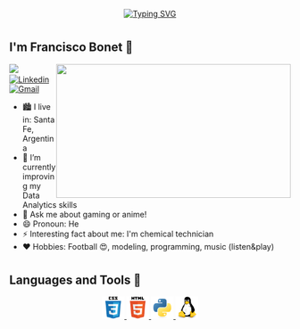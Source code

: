   <p align='center'>
    <a href="https://git.io/typing-svg"><img src="https://readme-typing-svg.demolab.com?font=Fira+Code&pause=1000&color=28949C&repeat=false&width=435&lines=Hello+There+%F0%9F%91%BD+.+.+.;Welcome+to+my+GitHub+profile!!!" alt="Typing SVG" /></a>
    <h1></h1>
  </p>
<h2>I'm Francisco Bonet 🖖</h2>
<img align="right" src="python_img_readme_github.jpg" width="420" height="240" />

![](https://komarev.com/ghpvc/?username=FranciscoJoseBonet&style=flat-square&color=blueviolet) 
[![Linkedin](https://img.shields.io/badge/-LinkedIn-blue?style=flat&logo=Linkedin&logoColor=white)](https://www.linkedin.com/in/franciscojosebonet/)
[![Gmail](https://img.shields.io/badge/-Gmail-c14438?style=flat&logo=Gmail&logoColor=white)](mailto:franciscojosebonet@gmail.com)


- 🏙️ I live in: Santa Fe, Argentina
- 🌱 I’m currently improving my Data Analytics skills
- 💬 Ask me about gaming or anime!
- 😄 Pronoun: He
- ⚡ Interesting fact about me: I'm chemical technician
- ❤️ Hobbies: Football 😍, modeling, programming, music (listen&play)
<h1></h1>

<h2>Languages and Tools 👾</h2>

<p align="center">
<a href="https://www.w3schools.com/css/" target="_blank"> <img src="https://raw.githubusercontent.com/devicons/devicon/master/icons/css3/css3-original-wordmark.svg" alt="css3" width="40" height="40"/> </a>
<a href="https://www.w3.org/html/" target="_blank"> <img src="https://raw.githubusercontent.com/devicons/devicon/master/icons/html5/html5-original-wordmark.svg" alt="html5" width="40" height="40"/> </a>
<a href="https://www.python.org" target="_blank"> <img src="https://raw.githubusercontent.com/devicons/devicon/master/icons/python/python-original.svg" alt="python" width="40" height="40"/> </a>
<a href="https://www.linux.org/" target="_blank"> <img src="https://raw.githubusercontent.com/devicons/devicon/master/icons/linux/linux-original.svg" alt="linux" width="40" height="40"/> </a>
</p>
